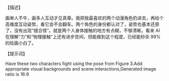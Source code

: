 【描述】

画单人不牛，画多人互动才见真章。我把我最喜欢的两个动漫角色扔进去，再给个高难度互动姿势，看它会不会翻车。两个角色的身份都认对了，姿势也基本还原了，没有出现“缝合怪”。就是两个人身体接触的地方有点糊，不够清晰。看来 AI 在理解“力”和“物理接触”上还有进步空间，但能做到这个程度，已经能秒杀 99% 的绘画小白了。



【提示词】

Have these two characters fight using the pose from Figure 3.Add appropriate visual backgrounds and scene interactions,Generated image ratio is 16:9